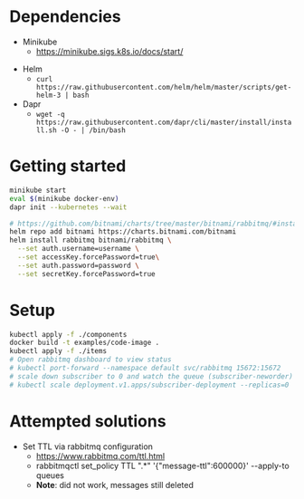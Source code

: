 # Dependencies

* Minikube
    * https://minikube.sigs.k8s.io/docs/start/
- Helm
  - `curl https://raw.githubusercontent.com/helm/helm/master/scripts/get-helm-3 | bash`
- Dapr
  - `wget -q https://raw.githubusercontent.com/dapr/cli/master/install/install.sh -O - | /bin/bash`

# Getting started

```bash
minikube start
eval $(minikube docker-env)
dapr init --kubernetes --wait

# https://github.com/bitnami/charts/tree/master/bitnami/rabbitmq/#installing-the-chart
helm repo add bitnami https://charts.bitnami.com/bitnami
helm install rabbitmq bitnami/rabbitmq \
  --set auth.username=username \
  --set accessKey.forcePassword=true\
  --set auth.password=password \
  --set secretKey.forcePassword=true
```

# Setup

```bash
kubectl apply -f ./components
docker build -t examples/code-image .
kubectl apply -f ./items
# Open rabbitmq dashboard to view status
# kubectl port-forward --namespace default svc/rabbitmq 15672:15672
# scale down subscriber to 0 and watch the queue (subscriber-neworder) drop
# kubectl scale deployment.v1.apps/subscriber-deployment --replicas=0
```

# Attempted solutions

* Set TTL via rabbitmq configuration
    * https://www.rabbitmq.com/ttl.html
    * rabbitmqctl set_policy TTL ".*" '{"message-ttl":600000}' --apply-to queues
    * **Note**: did not work, messages still deleted